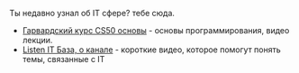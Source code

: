 Ты недавно узнал об IT сфере? тебе сюда.

- [Гарвардский курс CS50 основы](../Sources/Materials/Гарвардский%20курс%20CS50%20основы.md) - основы программирования, видео лекции.
- [Listen IT База, о канале](../Sources/Materials/Listen%20IT%20База,%20о%20канале.md) - короткие видео, которое помогут понять темы, связанные c IT

